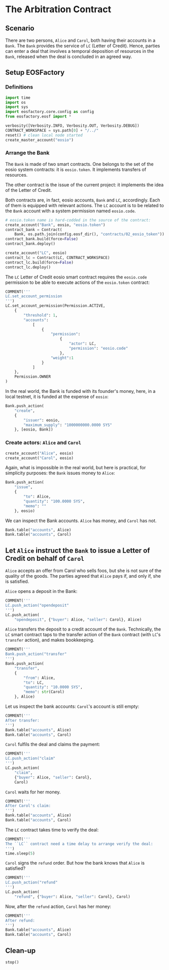 # The Arbitration Contract

## Scenario

There are two persons, `Alice` and `Carol`, both having their accounts in a `Bank`. The `Bank` provides the service of `LC` (Letter of Credit). Hence, parties can enter a deal that involves a temporal deposition of resources in the `Bank`, released when the deal is concluded in an agreed way.

## Setup EOSFactory

### Definitions

```python
import time
import os
import sys
import eosfactory.core.config as config
from eosfactory.eosf import *

verbosity([Verbosity.INFO, Verbosity.OUT, Verbosity.DEBUG])
CONTRACT_WORKSPACE = sys.path[0] + "/../"
reset() # clean local node started
create_master_account("eosio")
```

### Arrange the Bank

The `Bank` is made of two smart contracts. One belongs to the set of the eosio system contracts: it is `eosio.token`. It implements transfers of resources.

The other contract is the issue of the current project: it implements the idea of the Letter of Credit.

Both contracts are, in fact, eosio accounts, `Bank` and `LC`, accordingly. Each of them is equipped with relevant actions. The `LC` account is to be related to the `Bank` account with a system permission named `eosio.code`.

```python
# eosio.token name is hard-codded in the source of the contract:
create_account("Bank", eosio, "eosio.token")
contract_bank = Contract(
    Bank, os.path.join(config.eosf_dir(), "contracts/02_eosio_token"))
contract_bank.build(force=False)
contract_bank.deploy()

create_account("LC", eosio)
contract_lc = Contract(LC, CONTRACT_WORKSPACE)
contract_lc.build(force=False)
contract_lc.deploy()
```

The `LC` Letter of Credit eosio smart contract requires the `eosio.code` permission to be able to execute actions of the `eosio.token` contract:

```python
COMMENT('''
LC.set_account_permission
''')
LC.set_account_permission(Permission.ACTIVE,
    {
        "threshold": 1,
        "accounts": 
            [
                {
                    "permission": 
                        {
                            "actor": LC,
                            "permission": "eosio.code"
                        },
                    "weight":1
                }
            ]
    },
    Permission.OWNER
)
```

In the real world, the Bank is funded with its founder's money, here, in a local 
testnet, it is funded at the expense of `eosio`:

```python
Bank.push_action(
    "create", 
    {
        "issuer": eosio, 
        "maximum_supply": "1000000000.0000 SYS"
    }, [eosio, Bank])
```

### Create actors: `Alice` and `Carol`

```python
create_account("Alice", eosio)
create_account("Carol", eosio)
```

Again, what is impossible in the real world, but here is practical, for simplicity purposes: the `Bank` issues money to `Alice`:

```python
Bank.push_action(
    "issue", 
    {
        "to": Alice, 
        "quantity": "100.0000 SYS", 
        "memo": ""
    }, eosio)
```

We can inspect the Bank accounts. `Alice` has money, and `Carol` has not.

```python
Bank.table("accounts", Alice)
Bank.table("accounts", Carol)
```

## Let `Alice` instruct the `Bank` to issue a Letter of Credit on behalf of `Carol`

`Alice` accepts an offer from Carol who sells foos, but she is not sure of the quality of the goods. The parties agreed that `Alice` pays if, and only if, she is satisfied.

`Alice` opens a deposit in the Bank:
```python
COMMENT('''
LC.push_action("opendeposit"
''')
LC.push_action(
    "opendeposit", {"buyer": Alice, "seller": Carol}, Alice)
```

`Alice` transfers the deposit to a credit account of the `Bank`. Technically, the `LC` smart contract taps to the transfer action of the `Bank` contract (with `LC`'s `transfer` action), and makes bookkeeping.

```python
COMMENT('''
Bank.push_action("transfer"
''')
Bank.push_action(
    "transfer", 
    {
        "from": Alice, 
        "to": LC, 
        "quantity": "10.0000 SYS", 
        "memo": str(Carol)
    }, Alice)
```

Let us inspect the bank accounts: `Carol`'s account is still empty:

```python
COMMENT('''
After transfer:
''')
Bank.table("accounts", Alice)
Bank.table("accounts", Carol)
```

`Carol` fulfils the deal and claims the payment:

```python
COMMENT('''
LC.push_action("claim"
''')
LC.push_action(
    "claim", 
    {"buyer": Alice, "seller": Carol}, 
    Carol)
```

`Carol` waits for her money.

```python
COMMENT('''
After Carol's claim:
''')
Bank.table("accounts", Alice)
Bank.table("accounts", Carol)
```

The `LC` contract takes time to verify the deal:

```python
COMMENT('''
The ``LC`` contract need a time delay to arrange verify the deal:
''')
time.sleep(5)
```

`Carol` signs the `refund` order. But how the bank knows that `Alice` is satisfied?

```python
COMMENT('''
LC.push_action("refund"
''')
LC.push_action(
    "refund", {"buyer": Alice, "seller": Carol}, Carol)
```

Now, after the `refund` action, `Carol` has her money:
```python
COMMENT('''
After refund:
''')
Bank.table("accounts", Alice)
Bank.table("accounts", Carol)
```

## Clean-up

```python
stop()
```
